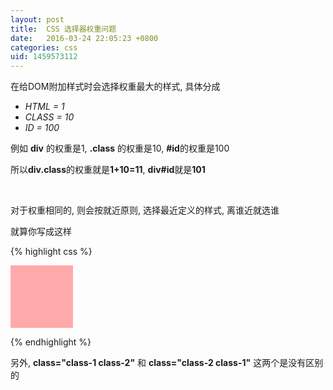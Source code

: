 ```yaml
---
layout: post
title:  CSS 选择器权重问题
date:   2016-03-24 22:05:23 +0800
categories: css
uid: 1459573112
---
```

在给DOM附加样式时会选择权重最大的样式, 具体分成

* *HTML = 1*
* *CLASS = 10*
* *ID = 100*

例如 **div** 的权重是1, **.class** 的权重是10, **#id**的权重是100

所以**div.class**的权重就是**1+10=11**, **div#id**就是**101**

<br>

对于权重相同的, 则会按就近原则, 选择最近定义的样式, 离谁近就选谁

就算你写成这样

{% highlight css %}
<style type="text/css">
.div {
  width: 100px;
  height: 100px;
  background-color: #eee;
  display: inline-block;
}
</style>
<div class="div"></div>

<style>
.div {
  background-color: #faa; /* 最终这个会起作用 */
}
</style>
{% endhighlight %}

另外, **class="class-1 class-2"** 和 **class="class-2 class-1"** 这两个是没有区别的